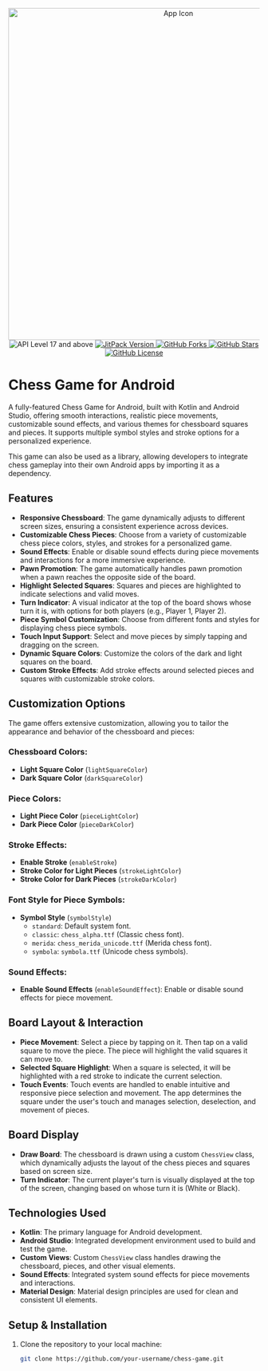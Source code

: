 <p align="center">
   <img src="https://github.com/user-attachments/assets/b17218f0-d731-4c77-afb0-90ae43cec929" alt="App Icon" width="666">
   <br>
   <img src="https://img.shields.io/badge/API-17%2B-brightgreen.svg?style=flat" alt="API Level 17 and above"/>
   <a href="https://jitpack.io/#Jumman04/Jummania-Chess-Game">
   <img src="https://jitpack.io/v/Jumman04/Jummania-Chess-Game.svg" alt="JitPack Version"/>
   </a>
   <a href="https://github.com/Jumman04/Jummania-Chess-Game/network/members">
   <img src="https://img.shields.io/github/forks/Jumman04/Jummania-Chess-Game" alt="GitHub Forks"/>
   </a>
   <a href="https://github.com/Jumman04/Jummania-Chess-Game/stargazers">
   <img src="https://img.shields.io/github/stars/Jumman04/Jummania-Chess-Game" alt="GitHub Stars"/>
   </a>
   <a href="https://github.com/Jumman04/Jummania-Chess-Game/blob/master/LICENSE.md">
   <img src="https://img.shields.io/github/license/Jumman04/Jummania-Chess-Game" alt="GitHub License"/>
   </a>
</p>

# Chess Game for Android

A fully-featured Chess Game for Android, built with Kotlin and Android Studio, offering smooth interactions, realistic piece movements, customizable sound effects, and various themes for chessboard squares and pieces. It supports multiple symbol styles and stroke options for a personalized experience.

This game can also be used as a library, allowing developers to integrate chess gameplay into their own Android apps by importing it as a dependency.

## Features

- **Responsive Chessboard**: The game dynamically adjusts to different screen sizes, ensuring a consistent experience across devices.
- **Customizable Chess Pieces**: Choose from a variety of customizable chess piece colors, styles, and strokes for a personalized game.
- **Sound Effects**: Enable or disable sound effects during piece movements and interactions for a more immersive experience.
- **Pawn Promotion**: The game automatically handles pawn promotion when a pawn reaches the opposite side of the board.
- **Highlight Selected Squares**: Squares and pieces are highlighted to indicate selections and valid moves.
- **Turn Indicator**: A visual indicator at the top of the board shows whose turn it is, with options for both players (e.g., Player 1, Player 2).
- **Piece Symbol Customization**: Choose from different fonts and styles for displaying chess piece symbols.
- **Touch Input Support**: Select and move pieces by simply tapping and dragging on the screen.
- **Dynamic Square Colors**: Customize the colors of the dark and light squares on the board.
- **Custom Stroke Effects**: Add stroke effects around selected pieces and squares with customizable stroke colors.

## Customization Options

The game offers extensive customization, allowing you to tailor the appearance and behavior of the chessboard and pieces:

### Chessboard Colors:
- **Light Square Color** (`lightSquareColor`)
- **Dark Square Color** (`darkSquareColor`)

### Piece Colors:
- **Light Piece Color** (`pieceLightColor`)
- **Dark Piece Color** (`pieceDarkColor`)

### Stroke Effects:
- **Enable Stroke** (`enableStroke`)
- **Stroke Color for Light Pieces** (`strokeLightColor`)
- **Stroke Color for Dark Pieces** (`strokeDarkColor`)

### Font Style for Piece Symbols:
- **Symbol Style** (`symbolStyle`)
  - `standard`: Default system font.
  - `classic`: `chess_alpha.ttf` (Classic chess font).
  - `merida`: `chess_merida_unicode.ttf` (Merida chess font).
  - `symbola`: `symbola.ttf` (Unicode chess symbols).

### Sound Effects:
- **Enable Sound Effects** (`enableSoundEffect`): Enable or disable sound effects for piece movement.

## Board Layout & Interaction

- **Piece Movement**: Select a piece by tapping on it. Then tap on a valid square to move the piece. The piece will highlight the valid squares it can move to.
- **Selected Square Highlight**: When a square is selected, it will be highlighted with a red stroke to indicate the current selection.
- **Touch Events**: Touch events are handled to enable intuitive and responsive piece selection and movement. The app determines the square under the user's touch and manages selection, deselection, and movement of pieces.

## Board Display

- **Draw Board**: The chessboard is drawn using a custom `ChessView` class, which dynamically adjusts the layout of the chess pieces and squares based on screen size.
- **Turn Indicator**: The current player's turn is visually displayed at the top of the screen, changing based on whose turn it is (White or Black).

## Technologies Used

- **Kotlin**: The primary language for Android development.
- **Android Studio**: Integrated development environment used to build and test the game.
- **Custom Views**: Custom `ChessView` class handles drawing the chessboard, pieces, and other visual elements.
- **Sound Effects**: Integrated system sound effects for piece movements and interactions.
- **Material Design**: Material design principles are used for clean and consistent UI elements.

## Setup & Installation

1. Clone the repository to your local machine:
   ```bash
   git clone https://github.com/your-username/chess-game.git
